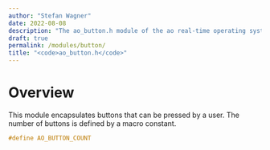 ```yaml
---
author: "Stefan Wagner"
date: 2022-08-08
description: "The ao_button.h module of the ao real-time operating system."
draft: true
permalink: /modules/button/
title: "<code>ao_button.h</code>"
---
```


# Overview

This module encapsulates buttons that can be pressed by a user. The number of buttons is defined by a macro constant.

```c
#define AO_BUTTON_COUNT
```
